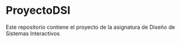 # ProyectoDSI
Este repositorio contiene el proyecto de la asignatura de Diseño de Sistemas Interactivos
